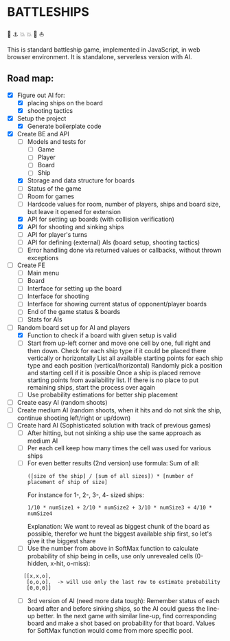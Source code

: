 # BATTLESHIPS
:ship: :anchor: :boom: :boom: :speedboat: :boat:

This is standard battleship game, implemented in JavaScript, in web browser environment. It is standalone, serverless version with AI.

## Road map:
* [x] Figure out AI for:
  - [x] placing ships on the board
  - [x] shooting tactics
* [x] Setup the project
  - [x] Generate boilerplate code
* [x] Create BE and API
  - [ ] Models and tests for
    * [ ] Game
    * [ ] Player
    * [ ] Board
    * [ ] Ship
  - [x] Storage and data structure for boards
  - [ ] Status of the game
  - [ ] Room for games
  - [ ] Hardcode values for room, number of players, ships and board size, but leave it opened for extension
  - [x] API for setting up boards (with collision verification)
  - [x] API for shooting and sinking ships
  - [ ] API for player's turns
  - [ ] API for defining (external) AIs (board setup, shooting tactics)
  - [ ] Error handling done via returned values or callbacks, without thrown exceptions
* [ ] Create FE
  - [ ] Main menu
  - [ ] Board
  - [ ] Interface for setting up the board
  - [ ] Interface for shooting
  - [ ] Interface for showing current status of opponent/player boards
  - [ ] End of the game status & boards
  - [ ] Stats for AIs
* [ ] Random board set up for AI and players
  - [x] Function to check if a board with given setup is valid
  - [ ] Start from up-left corner and move one cell by one, full right and then down. Check for each ship type if it could be placed there vertically or horizontally List all available starting points for each ship type and each position (vertical/horizontal) Randomly pick a position and starting cell if it is possible Once a ship is placed remove starting points from availability list. If there is no place to put remaining ships, start the process over again
  - [ ] Use probability estimations for better ship placement
* [ ] Create easy AI (random shoots)
* [ ] Create medium AI (random shoots, when it hits and do not sink the ship, continue shooting left/right or up/down)
* [ ] Create hard AI (Sophisticated solution with track of previous games)
  - [ ] After hitting, but not sinking a ship use the same approach as medium AI
  - [ ] Per each cell keep how many times the cell was used for various ships
  - [ ] For even better results (2nd version) use formula:
    Sum of all:
    ```
    ([size of the ship] / [sum of all sizes]) * [number of placement of ship of size]
    ```
    For instance for 1-, 2-, 3-, 4- sized ships:
  	```
    1/10 * numSize1 + 2/10 * numSize2 + 3/10 * numSize3 + 4/10 * numSize4
    ```
    Explanation: We want to reveal as biggest chunk of the board as possible, therefor we hunt the biggest available ship first, so let's give it the biggest share
  - [ ] Use the number from above in SoftMax function to calculate probability of ship being in cells, use only unrevealed cells (0-hidden, x-hit, o-miss):
  ```
	[[x,x,o],
	 [o,o,o],  -> will use only the last row to estimate probability
	 [0,0,0]]
  ```
  - [ ] 3rd version of AI (need more data tough): Remember status of each board after and before sinking ships, so the AI could guess the line-up better. In the next game with similar line-up, find corresponding board and make a shot based on probability for that board. Values for SoftMax function would come from more specific pool.
